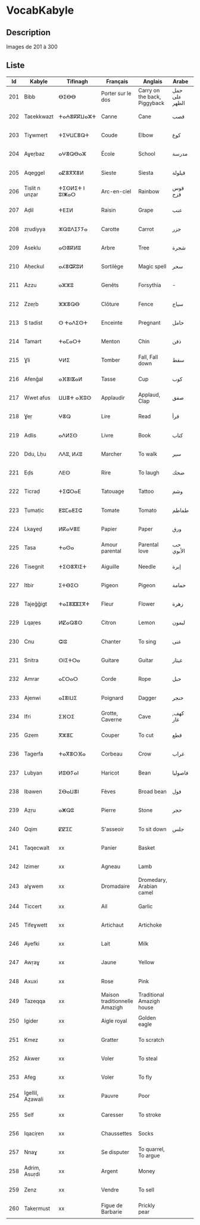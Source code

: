 # VocabKabyle
## Description

Images de 201 à 300

## Liste
| Id  | Kabyle         | Tifinagh       | Français                      | Anglais                      | Arabe         | Image               |
|-----|----------------|----------------|-------------------------------|------------------------------|---------------|---------------------|
| 201 | Bibb           | ⴱⵉⴱⴱ          | Porter sur le dos             | Carry on the back, Piggyback | حمل على الظهر | ![Image201][Img201] |
| 202 | Taεekkwazt     | ⵜⴰⵄⴻⴽⴽⵡⴰⵣⵜ     | Canne                         | Cane                         | قصب           | ![Image202][Img202] |
| 203 | Tiɣwmeṛt       | ⵜⵉⵖⵡⵎⴻⵕⵜ       | Coude                         | Elbow                        | كوع           | ![Image203][Img203] |
| 204 | Aɣeṛbaz        | ⴰⵖⴻⵕⴱⴰⵣ       | École                         | School                       | مدرسة         | ![Image204][Img204] |
| 205 | Aqeggel        | ⴰⵇⴻⴳⴳⴻⵍ        | Sieste                        | Siesta                       | قيلولة        | ![Image205][Img205] |
| 206 | Tislit n unẓar | ⵜⵉⵙⵍⵉⵜ ⵏ ⵓⵏⵥⴰⵔ | Arc-en-ciel                   | Rainbow                      | قوس قزح       | ![Image206][Img206] |
| 207 | Aḍil           | ⵜⴹⵉⵍ           | Raisin                        | Grape                        | عنب           | ![Image207][Img207] |
| 208 | zṛudiyya       | ⵣⵕⵓⴷⵉⵢⵢⴰ       | Carotte                      | Carrot                       | جزر           | ![Image208][Img208] |
| 209 | Aseklu         | ⴰⵙⴻⴽⵍⵓ         | Arbre                         | Tree                         | شجرة          | ![Image209][Img209] |
| 210 | Aḥeckul        | ⴰⵃⴻⵛⴽⵓⵍ        | Sortilège                     | Magic spell                  | سحر           | ![Image210][Img210] |
| 211 | Azzu           | ⴰⵣⵣⵓ           | Genêts                        | Forsythia                    | -             | ![Image211][Img211] |
| 212 | Zzeṛb          | ⵣⵣⴻⵕⴱ         | Clôture                      | Fence                        | سياج          | ![Image212][Img212] |
| 213 | S tadist       | ⵙ ⵜⴰⴷⵉⵙⵜ       | Enceinte                      | Pregnant                     | حامل          | ![Image213][Img213] |
| 214 | Tamart         | ⵜⴰⵎⴰⵔⵜ         | Menton                        | Chin                         | ذقن           | ![Image214][Img214] |
| 215 | Ɣli            | ⵖⵍⵉ            | Tomber                        | Fall, Fall down              | سقط           | ![Image215][Img215] |
| 216 | Afenǧal        | ⴰⴼⴻⵏⴵⴰⵍ        | Tasse                         | Cup                          | كوب           | ![Image216][Img216] |
| 217 | Wwet afus      | ⵡⵡⴻⵜ ⴰⴼⵓⵙ      | Applaudir                    | Applaud, Clap                | صفق           | ![Image217][Img217] |
| 218 | Ɣeṛ            | ⵖⴻⵕ            | Lire                         | Read                         | قرأ           | ![Image218][Img218] |
| 219 | Adlis          | ⴰⴷⵍⵉⵙ          | Livre                         | Book                         |  كتاب        | ![Image219][Img219] |
| 220 | Ddu, Lḥu       | ⴷⴷⵓ, ⵍⵃⵓ       | Marcher                       | To walk                      | سير           | ![Image220][Img220] |
| 221 | Eḍs            | ⴷⴹⵙ            | Rire                          | To laugh                     | ضحك          | ![Image221][Img221] |
| 222 | Ticraḍ         | ⵜⵉⵛⵔⴰⴹ         | Tatouage                      | Tattoo                       | وشم           | ![Image222][Img222] |
| 223 | Ṭumaṭic        | ⵟⵓⵎⴰⵟⵉⵛ        | Tomate                        | Tomato                       | طماطم         | ![Image223][Img223] |
| 224 | Lkaɣeḍ         | ⵍⴽⴰⵖⴻⴹ         | Papier                        | Paper                        | ورق           | ![Image224][Img224] |
| 225 | Tasa           | ⵜⴰⵙⴰ           | Amour parental                | Parental love                | حب الأبوي     | ![Image225][Img225] |
| 226 | Tisegnit       | ⵜⵉⵙⴻⴳⵏⵉⵜ       | Aiguille                      | Needle                       | إبرة         | ![Image226][Img226] |
| 227 | Itbir          | ⵉⵜⴱⵉⵔ         | Pigeon                        | Pigeon                       | حمامة         | ![Image227][Img227] |
| 228 | Tajeǧǧigt      | ⵜⴰⵊⴻⴵⴵⵉⴳⵜ      | Fleur                         | Flower                       | زهرة          | ![Image228][Img228] |
| 229 | Lqaṛes         | ⵍⵇⴰⵕⴻⵙ         | Citron                        | Lemon                        | ليمون        | ![Image229][Img229] |
| 230 | Cnu            | ⵛⵏⵓ            | Chanter                       | To sing                      | غنى            | ![Image230][Img230] |
| 231 | Snitra         | ⵙⵏⵉⵜⵔⴰ         | Guitare                       | Guitar                       | غيتار         | ![Image231][Img231] |
| 232 | Amrar          | ⴰⵎⵔⴰⵔ          | Corde                         | Rope                         | حبل          | ![Image232][Img232] |
| 233 | Ajenwi         | ⴰⵊⴻⵏⵡⵉ          | Poignard                      | Dagger                       | خنجر          | ![Image233][Img233] |
| 234 | Ifri           | ⵉⴼⵔⵉ           | Grotte, Caverne               | Cave                         | كهف, غار     | ![Image234][Img234] |
| 235 | Gzem           | ⴳⵣⴻⵎ           | Couper                        | To cut                       | قطع           | ![Image235][Img235] |
| 236 | Tagerfa        | ⵜⴰⴳⴻⵔⴼⴰ        | Corbeau                       | Crow                         | غراب          | ![Image236][Img236] |
| 237 | Lubyan         | ⵍⵓⴱⵢⴰⵏ          | Haricot                       | Bean                         | فاصوليا       | ![Image237][Img237] |
| 238 | Ibawen         | ⵉⴱⴰⵡⴻⵏ         | Fèves                         | Broad bean                   | فول            | ![Image238][Img238] |
| 239 | Aẓṛu           | ⴰⵥⵕⵓ           | Pierre                        | Stone                        | حجر           | ![Image239][Img239] |
| 240 | Qqim           | ⵇⵇⵉⵎ           | S'asseoir                     | To sit down                  | جلس           | ![Image240][Img240] |
| 241 | Taqecwalt      | xx             | Panier                        | Basket                       |               | ![Image241][Img241] |
| 242 | Izimer         | xx             | Agneau                        | Lamb                         |               | ![Image242][Img242] |
| 243 | alɣwem         | xx             | Dromadaire                    | Dromedary, Arabian camel     |               | ![Image243][Img243] |
| 244 | Ticcert        | xx             | Ail                           | Garlic                       |               | ![Image244][Img244] |
| 245 | Tifeɣwett      | xx             | Artichaut                     | Artichoke                    |               | ![Image245][Img245] |
| 246 | Ayefki         | xx             | Lait                          | Milk                         |               | ![Image246][Img246] |
| 247 | Awṛaɣ          | xx             | Jaune                         | Yellow                       |               | ![Image247][Img247] |
| 248 | Axuxi          | xx             | Rose                          | Pink                         |               | ![Image248][Img248] |
| 249 | Tazeqqa        | xx             | Maison traditionnelle Amazigh | Traditional Amazigh house    |               | ![Image249][Img249] |
| 250 | Igider         | xx             | Aigle royal                   | Golden eagle                 |               | ![Image250][Img250] |
| 251 | Kmez           | xx             | Gratter                       | To scratch                   |               | ![Image251][Img251] |
| 252 | Akwer          | xx             | Voler                         | To steal                     |               | ![Image252][Img252] |
| 253 | Afeg           | xx             | Voler                         | To fly                       |               | ![Image253][Img253] |
| 254 | Igellil, Aẓawali | xx             | Pauvre                        | Poor                         |               | ![Image254][Img254] |
| 255 | Self           | xx             | Caresser                      | To stroke                    |               | ![Image255][Img255] |
| 256 | Iqaciṛen       | xx             | Chaussettes                   | Socks                        |               | ![Image256][Img256] |
| 257 | Nnaɣ           | xx             | Se disputer                   | To quarrel, To argue         |               | ![Image257][Img257] |
| 258 | Adrim, Asuṛdi  | xx             | Argent                        | Money                        |               | ![Image258][Img258] |
| 259 | Zenz           | xx             | Vendre                        | To sell                      |               | ![Image259][Img259] |
| 260 | Takeṛmust      | xx             | Figue de Barbarie             | Prickly pear                 |               | ![Image260][Img260] |







[Img201]:https://raw.githubusercontent.com/VocabKabyle/VocabKabyle/master/Type_1/images/201.png
[Img202]:https://raw.githubusercontent.com/VocabKabyle/VocabKabyle/master/Type_1/images/202.png
[Img203]:https://raw.githubusercontent.com/VocabKabyle/VocabKabyle/master/Type_1/images/203.png
[Img204]:https://raw.githubusercontent.com/VocabKabyle/VocabKabyle/master/Type_1/images/204.png
[Img205]:https://raw.githubusercontent.com/VocabKabyle/VocabKabyle/master/Type_1/images/205.png
[Img206]:https://raw.githubusercontent.com/VocabKabyle/VocabKabyle/master/Type_1/images/206.png
[Img207]:https://raw.githubusercontent.com/VocabKabyle/VocabKabyle/master/Type_1/images/207.png
[Img208]:https://raw.githubusercontent.com/VocabKabyle/VocabKabyle/master/Type_1/images/208.png
[Img209]:https://raw.githubusercontent.com/VocabKabyle/VocabKabyle/master/Type_1/images/209.png
[Img210]:https://raw.githubusercontent.com/VocabKabyle/VocabKabyle/master/Type_1/images/210.png
[Img211]:https://raw.githubusercontent.com/VocabKabyle/VocabKabyle/master/Type_1/images/211.png
[Img212]:https://raw.githubusercontent.com/VocabKabyle/VocabKabyle/master/Type_1/images/212.png
[Img213]:https://raw.githubusercontent.com/VocabKabyle/VocabKabyle/master/Type_1/images/213.png
[Img214]:https://raw.githubusercontent.com/VocabKabyle/VocabKabyle/master/Type_1/images/214.png
[Img215]:https://raw.githubusercontent.com/VocabKabyle/VocabKabyle/master/Type_1/images/215.png
[Img216]:https://raw.githubusercontent.com/VocabKabyle/VocabKabyle/master/Type_1/images/216.png
[Img217]:https://raw.githubusercontent.com/VocabKabyle/VocabKabyle/master/Type_1/images/217.png
[Img218]:https://raw.githubusercontent.com/VocabKabyle/VocabKabyle/master/Type_1/images/218.png
[Img219]:https://raw.githubusercontent.com/VocabKabyle/VocabKabyle/master/Type_1/images/219.png
[Img220]:https://raw.githubusercontent.com/VocabKabyle/VocabKabyle/master/Type_1/images/220.png
[Img221]:https://raw.githubusercontent.com/VocabKabyle/VocabKabyle/master/Type_1/images/221.png
[Img222]:https://raw.githubusercontent.com/VocabKabyle/VocabKabyle/master/Type_1/images/222.png
[Img223]:https://raw.githubusercontent.com/VocabKabyle/VocabKabyle/master/Type_1/images/223.png
[Img224]:https://raw.githubusercontent.com/VocabKabyle/VocabKabyle/master/Type_1/images/224.png
[Img225]:https://raw.githubusercontent.com/VocabKabyle/VocabKabyle/master/Type_1/images/225.png
[Img226]:https://raw.githubusercontent.com/VocabKabyle/VocabKabyle/master/Type_1/images/226.png
[Img227]:https://raw.githubusercontent.com/VocabKabyle/VocabKabyle/master/Type_1/images/227.png
[Img228]:https://raw.githubusercontent.com/VocabKabyle/VocabKabyle/master/Type_1/images/228.png
[Img229]:https://raw.githubusercontent.com/VocabKabyle/VocabKabyle/master/Type_1/images/229.png
[Img230]:https://raw.githubusercontent.com/VocabKabyle/VocabKabyle/master/Type_1/images/230.png
[Img231]:https://raw.githubusercontent.com/VocabKabyle/VocabKabyle/master/Type_1/images/231.png
[Img232]:https://raw.githubusercontent.com/VocabKabyle/VocabKabyle/master/Type_1/images/232.png
[Img233]:https://raw.githubusercontent.com/VocabKabyle/VocabKabyle/master/Type_1/images/233.png
[Img234]:https://raw.githubusercontent.com/VocabKabyle/VocabKabyle/master/Type_1/images/234.png
[Img235]:https://raw.githubusercontent.com/VocabKabyle/VocabKabyle/master/Type_1/images/235.png
[Img236]:https://raw.githubusercontent.com/VocabKabyle/VocabKabyle/master/Type_1/images/236.png
[Img237]:https://raw.githubusercontent.com/VocabKabyle/VocabKabyle/master/Type_1/images/237.png
[Img238]:https://raw.githubusercontent.com/VocabKabyle/VocabKabyle/master/Type_1/images/238.png
[Img239]:https://raw.githubusercontent.com/VocabKabyle/VocabKabyle/master/Type_1/images/239.png
[Img240]:https://raw.githubusercontent.com/VocabKabyle/VocabKabyle/master/Type_1/images/240.png
[Img241]:https://raw.githubusercontent.com/VocabKabyle/VocabKabyle/master/Type_1/images/241.png
[Img242]:https://raw.githubusercontent.com/VocabKabyle/VocabKabyle/master/Type_1/images/242.png
[Img243]:https://raw.githubusercontent.com/VocabKabyle/VocabKabyle/master/Type_1/images/243.png
[Img244]:https://raw.githubusercontent.com/VocabKabyle/VocabKabyle/master/Type_1/images/244.png
[Img245]:https://raw.githubusercontent.com/VocabKabyle/VocabKabyle/master/Type_1/images/245.png
[Img246]:https://raw.githubusercontent.com/VocabKabyle/VocabKabyle/master/Type_1/images/246.png
[Img247]:https://raw.githubusercontent.com/VocabKabyle/VocabKabyle/master/Type_1/images/247.png
[Img248]:https://raw.githubusercontent.com/VocabKabyle/VocabKabyle/master/Type_1/images/248.png
[Img249]:https://raw.githubusercontent.com/VocabKabyle/VocabKabyle/master/Type_1/images/249.png
[Img250]:https://raw.githubusercontent.com/VocabKabyle/VocabKabyle/master/Type_1/images/250.png
[Img251]:https://raw.githubusercontent.com/VocabKabyle/VocabKabyle/master/Type_1/images/251.png
[Img252]:https://raw.githubusercontent.com/VocabKabyle/VocabKabyle/master/Type_1/images/252.png
[Img253]:https://raw.githubusercontent.com/VocabKabyle/VocabKabyle/master/Type_1/images/253.png
[Img254]:https://raw.githubusercontent.com/VocabKabyle/VocabKabyle/master/Type_1/images/254.png
[Img255]:https://raw.githubusercontent.com/VocabKabyle/VocabKabyle/master/Type_1/images/255.png
[Img256]:https://raw.githubusercontent.com/VocabKabyle/VocabKabyle/master/Type_1/images/256.png
[Img257]:https://raw.githubusercontent.com/VocabKabyle/VocabKabyle/master/Type_1/images/257.png
[Img258]:https://raw.githubusercontent.com/VocabKabyle/VocabKabyle/master/Type_1/images/258.png
[Img259]:https://raw.githubusercontent.com/VocabKabyle/VocabKabyle/master/Type_1/images/259.png
[Img260]:https://raw.githubusercontent.com/VocabKabyle/VocabKabyle/master/Type_1/images/260.png

